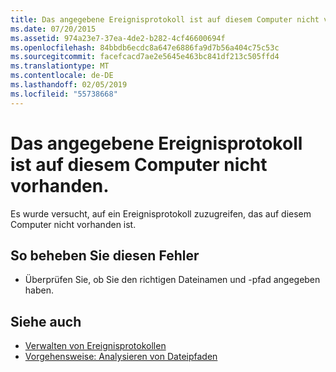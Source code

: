 ```yaml
---
title: Das angegebene Ereignisprotokoll ist auf diesem Computer nicht vorhanden.
ms.date: 07/20/2015
ms.assetid: 974a23e7-37ea-4de2-b282-4cf46600694f
ms.openlocfilehash: 84bbdb6ecdc8a647e6886fa9d7b56a404c75c53c
ms.sourcegitcommit: facefcacd7ae2e5645e463bc841df213c505ffd4
ms.translationtype: MT
ms.contentlocale: de-DE
ms.lasthandoff: 02/05/2019
ms.locfileid: "55738668"
---
```

# <a name="specified-event-log-does-not-exist-on-this-machine"></a>Das angegebene Ereignisprotokoll ist auf diesem Computer nicht vorhanden.
Es wurde versucht, auf ein Ereignisprotokoll zuzugreifen, das auf diesem Computer nicht vorhanden ist.  
  
## <a name="to-correct-this-error"></a>So beheben Sie diesen Fehler  
  
-   Überprüfen Sie, ob Sie den richtigen Dateinamen und -pfad angegeben haben.  
  
## <a name="see-also"></a>Siehe auch
- [Verwalten von Ereignisprotokollen](https://docs.microsoft.com/previous-versions/visualstudio/visual-studio-2008/4f69axw4(v=vs.90))
- [Vorgehensweise: Analysieren von Dateipfaden](../../visual-basic/developing-apps/programming/drives-directories-files/how-to-parse-file-paths.md)
